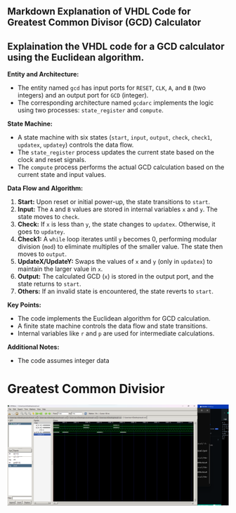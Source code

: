 ## Markdown Explanation of VHDL Code for Greatest Common Divisor (GCD) Calculator

 ## Explaination the VHDL code for a GCD calculator using the Euclidean algorithm.

**Entity and Architecture:**

- The entity named `gcd` has input ports for `RESET`, `CLK`, `A`, and `B` (two integers) and an output port for `GCD` (integer).
- The corresponding architecture named `gcdarc` implements the logic using two processes: `state_register` and `compute`.

**State Machine:**

- A state machine with six states (`start`, `input`, `output`, `check`, `check1`, `updatex`, `updatey`) controls the data flow.
- The `state_register` process updates the current state based on the clock and reset signals.
- The `compute` process performs the actual GCD calculation based on the current state and input values.

**Data Flow and Algorithm:**

1. **Start:** Upon reset or initial power-up, the state transitions to `start`.
2. **Input:** The `A` and `B` values are stored in internal variables `x` and `y`. The state moves to `check`.
3. **Check:** If `x` is less than `y`, the state changes to `updatex`. Otherwise, it goes to `updatey`.
4. **Check1:** A `while` loop iterates until `y` becomes 0, performing modular division (`mod`) to eliminate multiples of the smaller value. The state then moves to `output`.
5. **UpdateX/UpdateY:** Swaps the values of `x` and `y` (only in `updatex`) to maintain the larger value in `x`.
6. **Output:** The calculated GCD (`x`) is stored in the output port, and the state returns to `start`.
7. **Others:** If an invalid state is encountered, the state reverts to `start`.

**Key Points:**

- The code implements the Euclidean algorithm for GCD calculation.
- A finite state machine controls the data flow and state transitions.
- Internal variables like `r` and `p` are used for intermediate calculations.

**Additional Notes:**

- The code assumes integer data

# Greatest Common Divisior
![Alt text](../Images/gcd.png)
